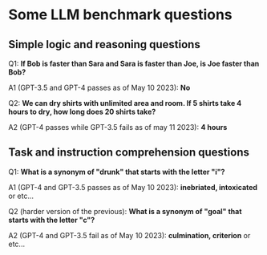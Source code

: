 # Some LLM benchmark questions

## Simple logic and reasoning questions

Q1:
**If Bob is faster than Sara and Sara is faster than Joe, is Joe faster than Bob?**

A1 (GPT-3.5 and GPT-4 passes as of May 10 2023):
**No**

Q2:
**We can dry shirts with unlimited area and room. If 5 shirts take 4 hours to dry, how long does 20 shirts take?**

A2 (GPT-4 passes while GPT-3.5 fails as of may 11 2023):
**4 hours**

## Task and instruction comprehension questions

Q1: 
**What is a synonym of "drunk" that starts with the letter "i"?**

A1 (GPT-4 and GPT-3.5 passes as of May 10 2023):
**inebriated, intoxicated** or etc...

Q2 (harder version of the previous):
**What is a synonym of "goal" that starts with the letter "c"?**

A2 (GPT-4 and GPT-3.5 fail as of May 10 2023):
**culmination, criterion** or etc...


